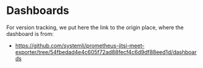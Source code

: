 # Dashboards

For version tracking, we put here the link to the origin place, where the dashboard is from:
- https://github.com/systemli/prometheus-jitsi-meet-exporter/tree/54fbedad4e4c605f72ad88fecf4c6d9df88eed1d/dashboards
